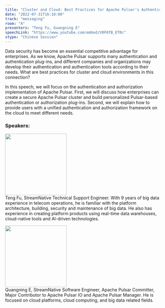 ```yaml
---
title: "Cluster and Cloud: Best Practices for Apache Pulsar's Authentication and Authorization"
date: "2022-07-31T16:10:00"
track: "messaging"
room: "A"
presenters: "Teng Fu, Guangning E"
speechLink: "https://www.youtube.com/embed/V0F8fB_ET0c"
stype: "Chinese Session"
---
```

Data security has become an essential competitive advantage for enterprises. As we know, Apache Pulsar supports many authentication and authentication plug-ins, and different companies and organizations may develop their authentication and authentication tools according to their needs. What are best practices for cluster and cloud environments in this connection?

In this speech, we will focus on the authentication and authorization implementation of Apache Pulsar. First, we will discuss how enterprises can create a secure Apache Pulsar cluster and build personalized Pulsar-based authentication or authorization plug-ins. Second, we will explain how to provide users with a unified authentication and authorization framework on the cloud to meet different needs.
 ### Speakers: 
 <img src="images/speaker/1216_2.png" width="200" /><br>Teng Fu, StreamNative Technical Support Engineer. With 9 years of big data experience in telecom operations, he is familiar with the platform architecture, building, security and maintenance of big data. He also has experience in creating platform products using real-time data warehouses, cloud-native tools and AI-driven technologies.

 <img src="images/speaker/1216.png" width="200" /><br>Quangning E, StreamNative Software Engineer, Apache Pulsar Committer, Major Contributor to Apache Pulsar IO and Apache Pulsar Manager. He is focused on cloud platforms, cloud computing, and big data related fields.

 